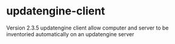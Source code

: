 updatengine-client
==================
Version 2.3.5
updatengine client allow computer and server to be inventoried automatically on an updatengine server
